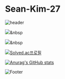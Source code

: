 # Sean-Kim-27

![header](https://capsule-render.vercel.app/api?type=waving&color=gradient&height=230&section=header&text=SeanKim's%20World&fontSize=60&fontAlignY=60&fontAlign=30)

<img src="https://img.shields.io/badge/Python-3766AB?style=flat-square&logo=Python&logoColor=white"/></a>&nbsp 

<img src="https://img.shields.io/badge/Java-007396?style=flat-square&logo=Java&logoColor=white"/></a>&nbsp 


[![Solved.ac프로필](http://mazassumnida.wtf/api/v2/generate_badge?boj=ho00007)](https://solved.ac/ho00007) 

[![Anurag's GitHub stats](https://github-readme-stats.vercel.app/api?username=sean-kim-27)](https://github.com/sean-kim-27/github-readme-stats)

![Footer](https://capsule-render.vercel.app/api?type=waving&color=gradient&height=160&section=footer)


